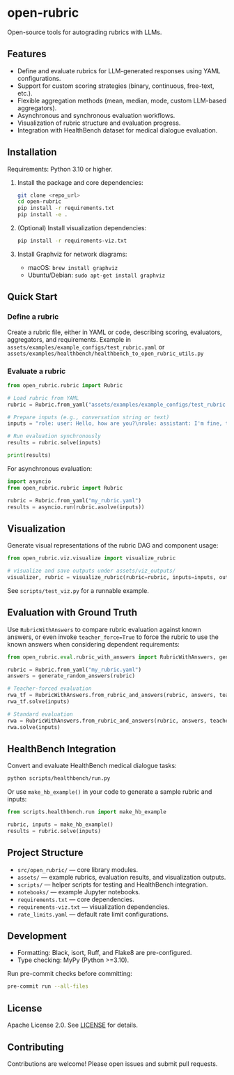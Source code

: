 # open-rubric

Open-source tools for autograding rubrics with LLMs.

## Features
- Define and evaluate rubrics for LLM-generated responses using YAML configurations.
- Support for custom scoring strategies (binary, continuous, free-text, etc.).
- Flexible aggregation methods (mean, median, mode, custom LLM-based aggregators).
- Asynchronous and synchronous evaluation workflows.
- Visualization of rubric structure and evaluation progress.
- Integration with HealthBench dataset for medical dialogue evaluation.

## Installation

Requirements: Python 3.10 or higher.

1. Install the package and core dependencies:
   ```bash
   git clone <repo_url>
   cd open-rubric
   pip install -r requirements.txt
   pip install -e .
   ```

2. (Optional) Install visualization dependencies:
   ```bash
   pip install -r requirements-viz.txt
   ```

3. Install Graphviz for network diagrams:
   - macOS: `brew install graphviz`
   - Ubuntu/Debian: `sudo apt-get install graphviz`

## Quick Start

### Define a rubric

Create a rubric file, either in YAML or code, describing scoring, evaluators, aggregators, and requirements.
Example in `assets/examples/example_configs/test_rubric.yaml` or `assets/examples/healthbench/healthbench_to_open_rubric_utils.py`

### Evaluate a rubric

```python
from open_rubric.rubric import Rubric

# Load rubric from YAML
rubric = Rubric.from_yaml("assets/examples/example_configs/test_rubric.yaml")

# Prepare inputs (e.g., conversation string or text)
inputs = "role: user: Hello, how are you?\nrole: assistant: I'm fine, thank you!"

# Run evaluation synchronously
results = rubric.solve(inputs)

print(results)
```

For asynchronous evaluation:
```python
import asyncio
from open_rubric.rubric import Rubric

rubric = Rubric.from_yaml("my_rubric.yaml")
results = asyncio.run(rubric.asolve(inputs))
```

## Visualization

Generate visual representations of the rubric DAG and component usage:

```python
from open_rubric.viz.visualize import visualize_rubric

# visualize and save outputs under assets/viz_outputs/
visualizer, rubric = visualize_rubric(rubric=rubric, inputs=inputs, output_dir="assets/viz_outputs")
```

See `scripts/test_viz.py` for a runnable example.

## Evaluation with Ground Truth

Use `RubricWithAnswers` to compare rubric evaluation against known answers, or even invoke `teacher_force=True` to force the rubric to use the known answers when considering dependent requirements:

```python
from open_rubric.eval.rubric_with_answers import RubricWithAnswers, generate_random_answers

rubric = Rubric.from_yaml("my_rubric.yaml")
answers = generate_random_answers(rubric)

# Teacher-forced evaluation
rwa_tf = RubricWithAnswers.from_rubric_and_answers(rubric, answers, teacher_force=True)
rwa_tf.solve(inputs)

# Standard evaluation
rwa = RubricWithAnswers.from_rubric_and_answers(rubric, answers, teacher_force=False)
rwa.solve(inputs)
```

## HealthBench Integration

Convert and evaluate HealthBench medical dialogue tasks:

```bash
python scripts/healthbench/run.py
```

Or use `make_hb_example()` in your code to generate a sample rubric and inputs:

```python
from scripts.healthbench.run import make_hb_example

rubric, inputs = make_hb_example()
results = rubric.solve(inputs)
```

## Project Structure

- `src/open_rubric/` — core library modules.
- `assets/` — example rubrics, evaluation results, and visualization outputs.
- `scripts/` — helper scripts for testing and HealthBench integration.
- `notebooks/` — example Jupyter notebooks.
- `requirements.txt` — core dependencies.
- `requirements-viz.txt` — visualization dependencies.
- `rate_limits.yaml` — default rate limit configurations.

## Development

- Formatting: Black, isort, Ruff, and Flake8 are pre-configured.
- Type checking: MyPy (Python >=3.10).

Run pre-commit checks before committing:
```bash
pre-commit run --all-files
```

## License

Apache License 2.0. See [LICENSE](LICENSE) for details.

## Contributing

Contributions are welcome! Please open issues and submit pull requests.
